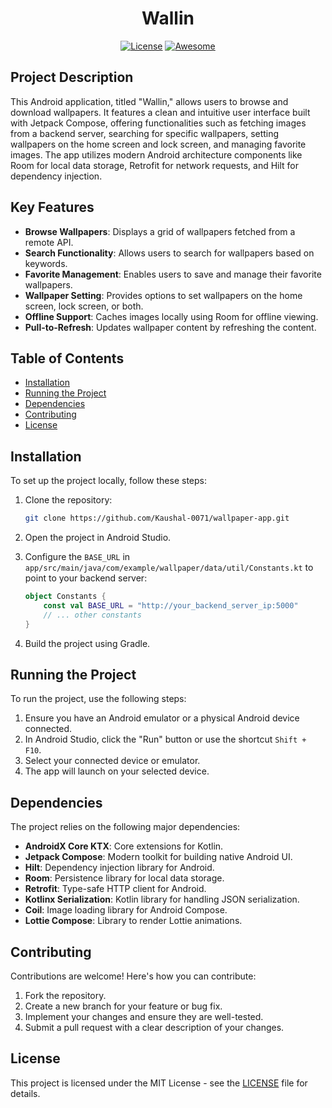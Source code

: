 
<div align="center">

# Wallin
[![License](https://img.shields.io/badge/License-MIT-yellow.svg)](https://opensource.org/licenses/MIT)
[![Awesome](https://img.shields.io/badge/Jetpack%20Compose-4285F4?style=for-the-badge&logo=Jetpack%20Compose&logoColor=white
)](https://developer.android.com/studio)

</div>

## Project Description

This Android application, titled "Wallin," allows users to browse and download wallpapers. It features a clean and intuitive user interface built with Jetpack Compose, offering functionalities such as fetching images from a backend server, searching for specific wallpapers, setting wallpapers on the home screen and lock screen, and managing favorite images. The app utilizes modern Android architecture components like Room for local data storage, Retrofit for network requests, and Hilt for dependency injection.

## Key Features

*   **Browse Wallpapers**: Displays a grid of wallpapers fetched from a remote API.
*   **Search Functionality**: Allows users to search for wallpapers based on keywords.
*   **Favorite Management**: Enables users to save and manage their favorite wallpapers.
*   **Wallpaper Setting**: Provides options to set wallpapers on the home screen, lock screen, or both.
*   **Offline Support**: Caches images locally using Room for offline viewing.
*   **Pull-to-Refresh**: Updates wallpaper content by refreshing the content.

## Table of Contents

*   [Installation](#installation)
*   [Running the Project](#running-the-project)
*   [Dependencies](#dependencies)
*   [Contributing](#contributing)
*   [License](#license)


## Installation

To set up the project locally, follow these steps:

1.  Clone the repository:

    ```bash
    git clone https://github.com/Kaushal-0071/wallpaper-app.git
    ```

2.  Open the project in Android Studio.

3.  Configure the `BASE_URL` in `app/src/main/java/com/example/wallpaper/data/util/Constants.kt` to point to your backend server:

    ```kotlin
    object Constants {
        const val BASE_URL = "http://your_backend_server_ip:5000"
        // ... other constants
    }
    ```

4.  Build the project using Gradle.

## Running the Project

To run the project, use the following steps:

1.  Ensure you have an Android emulator or a physical Android device connected.
2.  In Android Studio, click the "Run" button or use the shortcut `Shift + F10`.
3.  Select your connected device or emulator.
4.  The app will launch on your selected device.

## Dependencies

The project relies on the following major dependencies:

*   **AndroidX Core KTX**: Core extensions for Kotlin.
*   **Jetpack Compose**: Modern toolkit for building native Android UI.
*   **Hilt**: Dependency injection library for Android.
*   **Room**: Persistence library for local data storage.
*   **Retrofit**: Type-safe HTTP client for Android.
*   **Kotlinx Serialization**: Kotlin library for handling JSON serialization.
*   **Coil**: Image loading library for Android Compose.
*   **Lottie Compose**: Library to render Lottie animations.

## Contributing

Contributions are welcome! Here's how you can contribute:

1.  Fork the repository.
2.  Create a new branch for your feature or bug fix.
3.  Implement your changes and ensure they are well-tested.
4.  Submit a pull request with a clear description of your changes.

## License

This project is licensed under the MIT License - see the [LICENSE](LICENSE) file for details.

